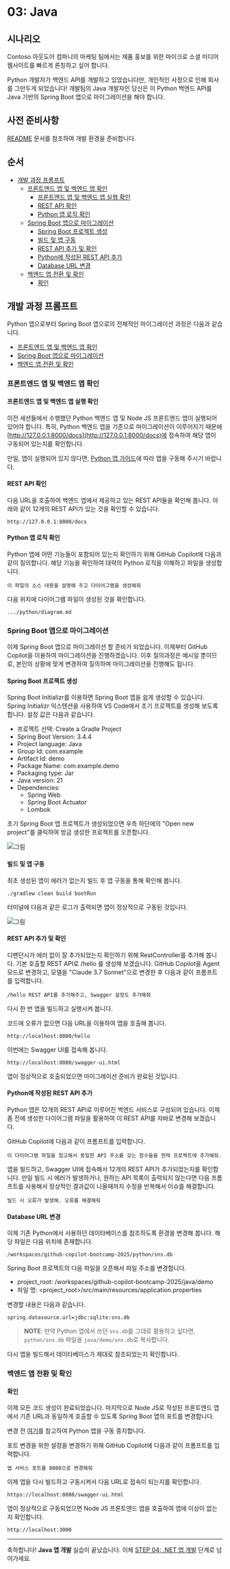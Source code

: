 # 03: Java

## 시나리오

Contoso 아웃도어 컴파니의 마케팅 팀에서는 제품 홍보를 위한 마이크로 소셜 미디어 웹사이트를 빠르게 론칭하고 싶어 합니다.

Python 개발자가 백엔드 API를 개발하고 있었습니다만, 개인적인 사정으로 인해 회사를 그만두게 되었습니다! 개발팀의 Java 개발자인 당신은 이 Python 백엔드 API를 Java 기반의 Spring Boot 앱으로 마이그레이션을 해야 합니다.

## 사전 준비사항

[README](../README.md) 문서를 참조하여 개발 환경을 준비합니다.

## 순서

- [개발 과정 프롬프트](#개발-과정-프롬프트)
  - [프론트엔드 앱 및 백엔드 앱 확인](#프론트엔드-앱-및-백엔드-앱-확인)
    - [프론트엔드 앱 및 백엔드 앱 실행 확인](#프론트엔드-앱-및-백엔드-앱-실행-확인)
    - [REST API 확인](#rest-api-확인)
    - [Python 앱 로직 확인](#python-앱-로직-확인)
  - [Spring Boot 앱으로 마이그레이션](#spring-boot-앱으로-마이그레이션)
    - [Spring Boot 프로젝트 생성](#spring-boot-프로젝트-생성)
    - [빌드 및 앱 구동](#빌드-및-앱-구동)
    - [REST API 추가 및 확인](#rest-api-추가-및-확인)
    - [Python에 작성된 REST API 추가](#python에-작성된-rest-api-추가)
    - [Database URL 변경](#database-url-변경)
  - [백엔드 앱 전환 및 확인](#백엔드-앱-전환-및-확인)
    - [확인](#확인)

## 개발 과정 프롬프트

Python 앱으로부터 Spring Boot 앱으로의 전체적인 마이그레이션 과정은 다음과 같습니다.

* [프론트엔드 앱 및 백엔드 앱 확인](#프론트엔드-앱-및-백엔드-앱-확인)
* [Spring Boot 앱으로 마이그레이션](#spring-boot-앱으로-마이그레이션)
* [백엔드 앱 전환 및 확인](#백엔드-앱-전환-및-확인)

### 프론트엔드 앱 및 백엔드 앱 확인

#### 프론트엔드 앱 및 백엔드 앱 실행 확인

이전 세션들에서 수행했던 Python 백엔드 앱 및 Node JS 프론트엔드 앱이 실행되어 있어야 합니다. 특히, Python 백엔드 앱을 기준으로 마이그레이션이 이루어지기 때문에 [http://127.0.0.1:8000/docs](http://127.0.0.1:8000/docs)에 접속하여 해당 앱이 구동되어 있는지를 확인합니다.

만일, 앱이 실행되어 있지 않다면, [Python 앱 가이드](../01-python.md)에 따라 앱을 구동해 주시기 바랍니다.

#### REST API 확인

다음 URL을 호출하여 백엔드 앱에서 제공하고 있는 REST API들을 확인해 봅니다. 아래와 같이 12개의 REST API가 있는 것을 확인할 수 있습니다.

```
http://127.0.0.1:8000/docs
```

#### Python 앱 로직 확인

Python 앱에 어떤 기능들이 포함되어 있는지 확인하기 위해 GitHub Copilot에 다음과 같이 질의합니다. 해당 기능을 확인하여 대략의 Python 로직을 이해하고 파일을 생성합니다.

```
이 파일의 소스 내용을 설명해 주고 다이어그램을 생성해줘
```

다음 위치에 다이어그램 파일이 생성된 것을 확인합니다.

```
.../python/diagram.md
```

### Spring Boot 앱으로 마이그레이션

이제 Spring Boot 앱으로 마이그레이션 할 준비가 되었습니다. 이제부터 GitHub Copilot을 이용하여 마이그레이션을 진행하겠습니다. 이후 질의과정은 예시일 뿐이므로, 본인의 상황에 맞게 변경하여 질의하며 마이그레이션을 진행해도 됩니다.

#### Spring Boot 프로젝트 생성

Spring Boot Initializr를 이용하면 Spring Boot 앱을 쉽게 생성할 수 있습니다. Spring Initializr 익스텐션을 사용하여 VS Code에서 초기 프로젝트를 생성해 보도록 합니다. 설정 값은 다음과 같습니다.

* 프로젝트 선택: Create a Gradle Project
* Spring Boot Version: 3.4.4
* Project language: Java
* Group Id: com.example
* Artifact Id: demo
* Package Name: com.example.demo
* Packaging type: Jar
* Java version: 21
* Dependencies:
  * Spring Web
  * Spring Boot Actuator
  * Lombok

초기 Spring Boot 앱 프로젝트가 생성되었으면 우측 하단에의 "Open new project"를 클릭하여 방금 생성한 프로젝트를 오픈합니다.

![그림](images/java01.png)

#### 빌드 및 앱 구동

최초 생성된 앱이 에러가 없는지 빌드 후 앱 구동을 통해 확인해 봅니다.

```
./gradlew clean build bootRun
```

터미널에 다음과 같은 로그가 출력되면 앱이 정상적으로 구동된 것입니다.

![그림](images/java02.png)

#### REST API 추가 및 확인

디펜던시가 에러 없이 잘 추가되었는지 확인하기 위해 RestController를 추가해 봅니다. 기본 호출할 REST API로 /hello 를 생성해 보겠습니다. GitHub Copilot을 Agent 모드로 변경하고, 모델을 "Claude 3.7 Sonnet"으로 변경한 후 다음과 같이 프롬프트를 입력합니다.

```
/hello REST API를 추가해주고, Swagger 설정도 추가해줘
```

다시 한 번 앱을 빌드하고 실행시켜 봅니다.

코드에 오류가 없으면 다음 URL을 이용하여 앱을 호출해 봅니다.

```
http://localhost:8080/hello
```

이번에는 Swagger UI를 접속해 봅니다.

```
http://localhost:8080/swagger-ui.html
```

앱이 정상적으로 호출되었으면 마이그레이션 준비가 완료된 것입니다.

#### Python에 작성된 REST API 추가

Python 앱은 12개의 REST API로 이루어진 백엔드 서비스로 구성되어 있습니다. 이제 좀 전에 생성한 다이어그램 파일을 활용하여 이 REST API를 자바로 변경해 보겠습니다.

GitHub Copilot에 다음과 같이 프롬프트를 입력합니다.

```
이 다이어그램 파일을 참고해서 동일한 API 주소를 갖는 함수들을 현재 프로젝트에 추가해줘.
```

앱을 빌드하고, Swagger UI에 접속해서 12개의 REST API가 추가되었는지를 확인합니다. 만일 빌드 시 에러가 발생하거나, 원하는 API 목록이 출력되지 않는다면 다음 프롬프트를 사용해서 정상적인 결과값이 나올때까지 수정을 반복해서 이슈를 해결합니다.

```
빌드 시 오류가 발생해. 오류를 해결해줘 
```

#### Database URL 변경

이제 기존 Python에서 사용하던 데이타베이스를 참조하도록 환경을 변경해 봅니다. 해당 파일은 다음 위치에 존재합니다.

```
/workspaces/github-copilot-bootcamp-2025/python/sns.db
```

Spring Boot 프로젝트의 다음 파일을 오픈해서 파일 주소를 변경합니다.

* project_root: /workspaces/github-copilot-bootcamp-2025/java/demo
* 파일 명: <project_root>/src/main/resources/application.properties

변경할 내용은 다음과 같습니다.

```
spring.datasource.url=jdbc:sqlite:sns.db
```

> **NOTE**: 만약 Python 앱에서 쓰던 `sns.db`를 그대로 활용하고 싶다면, `python/sns.db` 파일을 `java/demo/sns.db`로 복사합니다.

다시 앱을 빌드해서 데이타베이스가 제대로 참조되었는지 확인합니다.

### 백엔드 앱 전환 및 확인

#### 확인

이제 모든 코드 생성이 완료되었습니다. 마지막으로 Node JS로 작성된 프론트엔드 앱에서 기존 URL과 동일하게 호출할 수 있도록 Spring Boot 앱의 포트를 변경합니다. 

변경 전 [여기](01-python.md#서비스-종료)를 참고하여 Python 앱을 구동 중지합니다. 


포트 변경을 위한 설정을 변경하기 위해 GitHub Copilot에 다음과 같이 프롬프트를 입력합니다.

```
앱 서비스 포트를 8080으로 변경해줘
```

이제 앱을 다시 빌드하고 구동시켜서 다음 URL로 접속이 되는지를 확인합니다.

```
https://localhost:8080/swagger-ui.html
```

앱이 정상적으로 구동되었으면 Node JS 프론트엔드 앱을 호출하여 앱에 이상이 없는지 확인합니다.

```
http://localhost:3000
```

---

축하합니다! **Java 앱 개발** 실습이 끝났습니다. 이제 [STEP 04: .NET 앱 개발](./04-dotnet.md) 단계로 넘어가세요.
